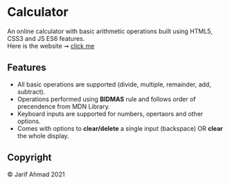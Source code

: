 # Calculator

An online calculator with basic arithmetic operations built using HTML5, CSS3 and JS ES6 features. <br>
Here is the website ➞ <a href="https://jarifahmad.github.io/Calculator/">click me</a>

## Features

* All basic operations are supported (divide, multiple, remainder, add, subtract).
* Operations performed using __BIDMAS__ rule and follows order of precendence from MDN Library.
* Keyboard inputs are supported for numbers, opertaors and other options.
* Comes with options to __clear/delete__ a single input (backspace) OR __clear__ the whole display.

## Copyright
© Jarif Ahmad 2021